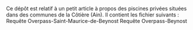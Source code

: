 Ce dépôt est relatif à un petit article à propos des piscines privées situées dans des communes de la Côtière (Ain). Il contient les fichier suivants :
 Requête Overpass-Saint-Maurice-de-Beynost
 Requête Overpass-Beynost

